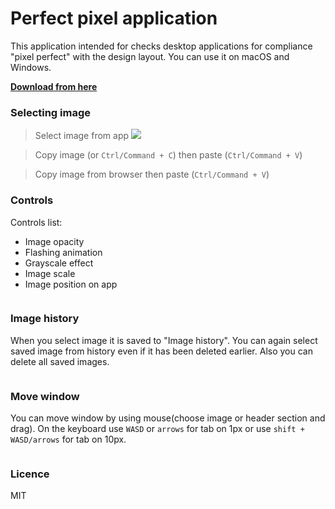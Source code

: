 # Perfect pixel application

This application intended for checks desktop applications for compliance "pixel perfect" with the design layout. You can use it on macOS and Windows.

**[Download from here](https://github.com/slotovi4/perfect-pixel/releases/latest)**
### Selecting image

> Select image from app
![](https://i.imgur.com/xaHXLxY.gif)

> Copy image (or `Ctrl/Command + C`) then paste (`Ctrl/Command + V`)
![]()

> Copy image from browser then paste (`Ctrl/Command + V`)
![]()

### Controls

Controls list:
- Image opacity
- Flashing animation
- Grayscale effect
- Image scale
- Image position on app

![]()

### Image history

When you select image it is saved to "Image history". You can again select saved image 
from history even if it has been deleted earlier. Also you can delete all saved images.

![]()

### Move window

You can move window by using mouse(choose image or header section and drag). On the keyboard use `WASD` or `arrows` for tab on 1px or use `shift + WASD/arrows` for tab on 10px.

![]()

### Licence
MIT
